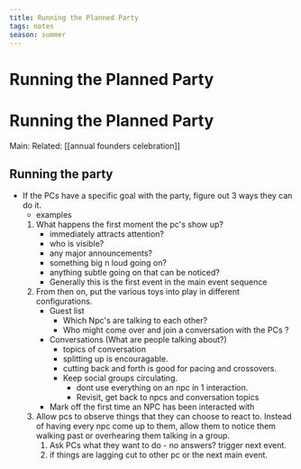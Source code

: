 ```yaml
---
title: Running the Planned Party
tags: notes
season: summer
---
```

 
# Running the Planned Party
# Running the Planned Party    
Main:
Related: [[annual founders celebration]]

## Running the party    
-   If the PCs have a specific goal with the party, figure out 3 ways they can do it.
    -   examples    
    1.  What happens the first moment the pc's show up?
        -   immediately attracts attention?
        -   who is visible?
        -   any major announcements?
        -   something big n loud going on?
        -   anything subtle going on that can be noticed?
        -   Generally this is the first event in the main event sequence
    2.  From then on, put the various toys into play in different configurations.
        - Guest list
			-   Which Npc's are talking to each other? 
        	-   Who might come over and join a conversation with the PCs ?
        -  Conversations (What are people talking about?) 
			-   topics of conversation
            -   splitting up is encouragable.
            -   cutting back and forth is good for pacing and crossovers.
            -   Keep social groups circulating.
                -   dont use everything on an npc in 1 interaction.
                -   Revisit, get back to npcs and conversation topics
        -   Mark off the first time an NPC has been interacted with
    3.  Allow pcs to observe things that they can choose to react to. Instead of having every npc come up to them, allow them to notice them walking past or overhearing them talking in a group.
        1.  Ask PCs what they want to do - no answers? trigger next event.
        2.  if things are lagging cut to other pc or the next main event.
